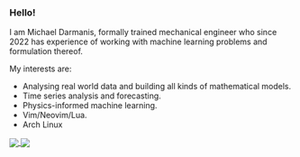### Hello!

I am Michael Darmanis, formally trained mechanical engineer who since 2022 has experience of working with machine learning problems and formulation thereof.

My interests are:

- Analysing real world data and building all kinds of mathematical models.
- Time series analysis and forecasting.
- Physics-informed machine learning.
- Vim/Neovim/Lua.
- Arch Linux

<a href="https://github.com/mdarm">
  <img align="center" src="https://github-readme-stats.vercel.app/api/top-langs/?username=mdarm&theme=ayu-mirage&hide=tex,css,html,markdown&langs_count=3" />
</a>
<a href="https://github.com/mdarm">
  <img align="center" src="https://github-readme-stats.vercel.app/api?username=mdarm&show_icons=true&count_private=true&line_height=27&theme=ayu-mirage" />
</a>

<!---
These do not take into account the work done in forks, organisations, or private repos.

<a href="https://github.com/mdarm/mdarm">
  <img height=200 align="center" src="https://github-readme-stats-sigma-five.vercel.app/api?username=mdarm&theme=dracula&show_icons=true&card_width=320" />
</a>
<a href="https://github.com/mdarm/mdarm">
  <img height=200 align="center" src="https://github-readme-stats-sigma-five.vercel.app/api/top-langs/?username=mdarm&theme=dracula&show_icons=true&layout=compact&card_width=320" />
</a>

<div align="center">
  
  [![Michael's github activity graph](https://github-readme-activity-graph.vercel.app/graph?username=mdarm&theme=rogue&card_width=640)](https://github.com/ashutosh00710/github-readme-activity-graph)
  
</div> -->
